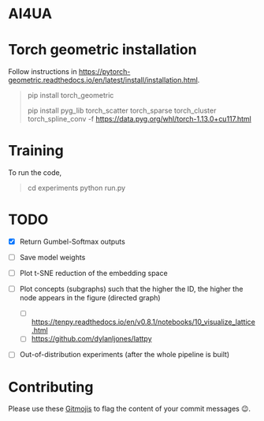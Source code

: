 # AI4UA

# Torch geometric installation
Follow instructions in https://pytorch-geometric.readthedocs.io/en/latest/install/installation.html.

> pip install torch_geometric
> 
> pip install pyg_lib torch_scatter torch_sparse torch_cluster torch_spline_conv -f https://data.pyg.org/whl/torch-1.13.0+cu117.html

# Training
To run the code,

> cd experiments
> python run.py

# TODO

- [x] Return Gumbel-Softmax outputs
- [ ] Save model weights
- [ ] Plot t-SNE reduction of the embedding space
- [ ] Plot concepts (subgraphs) such that the higher the ID, the higher the node appears in the figure (directed graph)  
  - [ ] https://tenpy.readthedocs.io/en/v0.8.1/notebooks/10_visualize_lattice.html  
  - [ ] https://github.com/dylanljones/lattpy  
- [ ] Out-of-distribution experiments (after the whole pipeline is built)


# Contributing
Please use these [Gitmojis](https://gist.github.com/akoepcke/36598d90b0864ebd752b360f5ccb379d) 
to flag the content of your commit messages 😉.